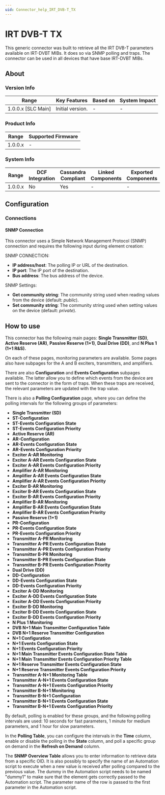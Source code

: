 ```yaml
---
uid: Connector_help_IRT_DVB-T_TX
---
```


# IRT DVB-T TX

This generic connector was built to retrieve all the IRT DVB-T parameters available on IRT-DVBT MIBs. It does so via SNMP polling and traps. The connector can be used in all devices that have base IRT-DVBT MIBs.

## About

### Version Info

| Range                | Key Features     | Based on     | System Impact     |
|----------------------|------------------|--------------|-------------------|
| 1.0.0.x [SLC Main]   | Initial version. | -            | -                 |

### Product Info

| Range     | Supported Firmware     |
|-----------|------------------------|
| 1.0.0.x   | -                      |

### System Info

| Range     | DCF Integration     | Cassandra Compliant     | Linked Components     | Exported Components     |
|-----------|---------------------|-------------------------|-----------------------|-------------------------|
| 1.0.0.x   | No                  | Yes                     | -                     | -                       |

## Configuration

### Connections

#### SNMP Connection

This connector uses a Simple Network Management Protocol (SNMP) connection and requires the following input during element creation:

SNMP CONNECTION:

- **IP address/host**: The polling IP or URL of the destination.
- **IP port**: The IP port of the destination.
- **Bus address**: The bus address of the device.

SNMP Settings:

- **Get community string**: The community string used when reading values from the device (default: *public*).
- **Set community string**: The community string used when setting values on the device (default: *private*).

## How to use

This connector has the following main pages: **Single Transmitter (SD)**, **Active Reserve (AR)**, **Passive Reserve (1+1)**, **Dual Drive (DD)**, and **N Plus 1 (1+1 R&S).**

On each of these pages, monitoring parameters are available. Some pages also have subpages for the A and B exciters, transmitters, and amplifiers.

There are also **Configuration** and **Events Configuration** subpages available. The latter allow you to define which events from the device are sent to the connector in the form of traps. When these traps are received, the relevant parameters are updated with the trap value.

There is also a **Polling Configuration** page, where you can define the polling intervals for the following groups of parameters:

- **Single Transmitter (SD)**
- **ST-Configuration**
- **ST-Events Configuration State**
- **ST-Events Configuration Priority**
- **Active Reserve (AR)**
- **AR-Configuration**
- **AR-Events Configuration State**
- **AR-Events Configuration Priority**
- **Exciter A-AR Monitoring**
- **Exciter A-AR Events Configuration State**
- **Exciter A-AR Events Configuration Priority**
- **Amplifier A-AR Monitoring**
- **Amplifier A-AR Events Configuration State**
- **Amplifier A-AR Events Configuration Priority**
- **Exciter B-AR Monitoring**
- **Exciter B-AR Events Configuration State**
- **Exciter B-AR Events Configuration Priority**
- **Amplifier B-AR Monitoring**
- **Amplifier B-AR Events Configuration State**
- **Amplifier B-AR Events Configuration Priority**
- **Passive Reserve (1+1)**
- **PR-Configuration**
- **PR-Events Configuration State**
- **PR-Events Configuration Priority**
- **Transmitter A-PR Monitoring**
- **Transmitter A-PR Events Configuration State**
- **Transmitter A-PR Events Configuration Priority**
- **Transmitter B-PR Monitoring**
- **Transmitter B-PR Events Configuration State**
- **Transmitter B-PR Events Configuration Priority**
- **Dual Drive (DD)**
- **DD-Configuration**
- **DD-Events Configuration State**
- **DD-Events Configuration Priority**
- **Exciter A-DD Monitoring**
- **Exciter A-DD Events Configuration State**
- **Exciter A-DD Events Configuration Priority**
- **Exciter B-DD Monitoring**
- **Exciter B-DD Events Configuration State**
- **Exciter B-DD Events Configuration Priority**
- **N Plus 1 Monitoring**
- **DVB N+1 Main Transmitter Configuration Table**
- **DVB N+1 Reserve Transmitter Configuration**
- **N+1 Configuration**
- **N+1 Events Configuration State**
- **N+1 Events Configuration Priority**
- **N+1 Main Transmitter Events Configuration State Table**
- **N+1 Main Transmitter Events Configuration Priority Table**
- **N+1 Reserve Transmitter Events Configuration State**
- **N+1 Reserve Transmitter Events Configuration Priority**
- **Transmitter A-N+1 Monitoring Table**
- **Transmitter A-N+1 Events Configuration State**
- **Transmitter A-N+1 Events Configuration Priority**
- **Transmitter B-N+1 Monitoring**
- **Transmitter B-N+1 Configuration**
- **Transmitter B-N+1 Events Configuration State**
- **Transmitter B-N+1 Events Configuration Priority**

By default, polling is enabled for these groups, and the following polling intervals are used: 10 seconds for fast parameters, 1 minute for medium parameters, and 1 hour for slow parameters.

In the **Polling Table**, you can configure the intervals in the **Time** column, enable or disable the polling in the **State** column, and poll a specific group on demand in the **Refresh on Demand** column.

The **SNMP Overview Table** allows you to enter information to retrieve data from a specific OID. It is also possibly to specify the name of an Automation script to execute when a new value is received after polling compared to the previous value. The dummy in the Automation script needs to be named "dummy1" to make sure that the element gets correctly passed to the Automation script. The parameter name of the row is passed to the first parameter in the Automation script.
